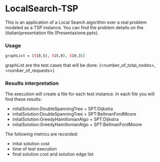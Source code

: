 # LocalSearch-TSP

This is an application of a Local Search algorithm over a real problem modeled as a TSP instance.
You can find the problem details on the (italian)presentation file (Presentazione.pptx).

### Usage
```sh
graphList = [(10,5), (15,8), (19,3)]
```
graphList are the test cases that will be done.
(<number_of_total_nodes>,<number_of_requests>)

### Results interpretation
The execution will create a file for each test instance.
In each file you will find these results:
 - initalSolution:DoubleSpanningTree + SPT:Dijkstra
 - initalSolution:DoubleSpanningTree + SPT:BellmanFordMoore
 - initalSolution:GreedyHamiltonianAlgo + SPT:Dijkstra
 - initalSolution:GreedyHamiltonianAlgo + SPT:BellmanFordMoore

The following metrics are recorded:
 - inital solution cost
 - time of test execution
 - final solution cost and solution edge list
